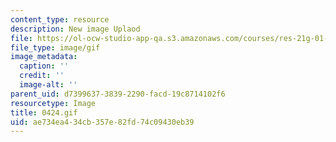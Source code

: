 ```yaml
---
content_type: resource
description: New image Uplaod
file: https://ol-ocw-studio-app-qa.s3.amazonaws.com/courses/res-21g-01-kana-spring-2010/ae734ea434cb357e82fd74c09430eb39_0424.gif
file_type: image/gif
image_metadata:
  caption: ''
  credit: ''
  image-alt: ''
parent_uid: d7399637-3839-2290-facd-19c8714102f6
resourcetype: Image
title: 0424.gif
uid: ae734ea4-34cb-357e-82fd-74c09430eb39
---
```

